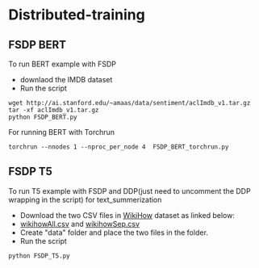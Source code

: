 # Distributed-training


## FSDP BERT

To run BERT example with FSDP
* downlaod the IMDB dataset 
* Run the script
```
wget http://ai.stanford.edu/~amaas/data/sentiment/aclImdb_v1.tar.gz 
tar -xf aclImdb_v1.tar.gz
python FSDP_BERT.py

```
For running BERT with Torchrun

```
torchrun --nnodes 1 --nproc_per_node 4  FSDP_BERT_torchrun.py

```
## FSDP T5

To run T5 example with FSDP and DDP(just need to uncomment the DDP wrapping in the script) for text_summerization
* Download the two CSV files in [WikiHow](https://github.com/mahnazkoupaee/WikiHow-Dataset) dataset as linked below:
* [wikihowAll.csv](https://ucsb.app.box.com/s/ap23l8gafpezf4tq3wapr6u8241zz358) and [wikihowSep.csv](https://ucsb.app.box.com/s/7yq601ijl1lzvlfu4rjdbbxforzd2oag)
* Create "data" folder and place the two files in the folder.
* Run the script
```
python FSDP_T5.py

```
